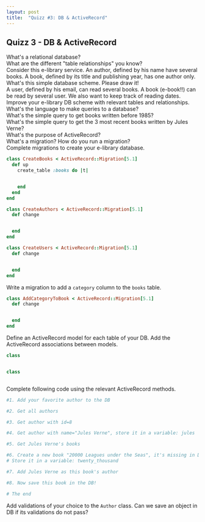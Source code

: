 ```yaml
---
layout: post
title:  "Quizz #3: DB & ActiveRecord"
---
```


<h2>Quizz 3 - DB & ActiveRecord</h2>

<div class="question">
  What's a relational database?
</div>

<div class="answer big"></div>

<div class="question">
  What are the different "table relationships" you know?
</div>

<div class="answer big"></div>


<div class="question">
  Consider this e-library service. An author, defined by his name have several books. A book, defined by its title and publishing year, has one author only. What's this simple database scheme. Please draw it!
</div>

<div class="answer big">

</div>



<div class="question">
  A user, defined by his email, can read several books. A book (e-book!!) can be read by several user. We also want to keep track of reading dates. Improve your e-library DB scheme with relevant tables and relationships.
</div>

<div class="answer big">

</div>

<div class="question">
  What's the language to make queries to a database?
</div>

<div class="answer"></div>

<div class="question">
  What's the simple query to get books written before 1985?
</div>

<div class="answer">

</div>

<div class="question">
  What's the simple query to get the 3 most recent books written by Jules Verne?
</div>

<div class="answer"></div>


<div style="page-break-after:always;"></div>

<div class="question">
  What's the purpose of ActiveRecord?
</div>

<div class="answer">

</div>

<div class="question">
  What's a migration? How do you run a migration?
</div>

<div class="answer">

</div>

<div class="question">
  Complete migrations to create your e-library database.
</div>

```ruby
class CreateBooks < ActiveRecord::Migration[5.1]
  def up
    create_table :books do |t|


    end
  end
end
```

```ruby
class CreateAuthors < ActiveRecord::Migration[5.1]
  def change


  end
end
```

```ruby
class CreateUsers < ActiveRecord::Migration[5.1]
  def change


  end
end
```

<div class="question">
  Write a migration to add a <code>category</code> column  to the <code>books</code> table.
</div>

```ruby
class AddCategoryToBook < ActiveRecord::Migration[5.1]
  def change


  end
end
```

<div style="page-break-after:always;"></div>

<div class="question">
  Define an ActiveRecord model for each table of your DB.
  Add the ActiveRecord associations between models.
</div>

```ruby
class



```

```ruby
class



```


<div class="question">
  Complete following code using the relevant ActiveRecord methods.
</div>

```ruby
#1. Add your favorite author to the DB

#2. Get all authors

#3. Get author with id=8

#4. Get author with name="Jules Verne", store it in a variable: jules

#5. Get Jules Verne's books

#6. Create a new book "20000 Leagues under the Seas", it's missing in DB.
# Store it in a variable: twenty_thousand

#7. Add Jules Verne as this book's author

#8. Now save this book in the DB!

# The end
```

<div class="question">
  Add validations of your choice to the <code>Author</code> class. Can we save an object in DB if its validations do not pass?
</div>

<div class="answer big">

</div>
